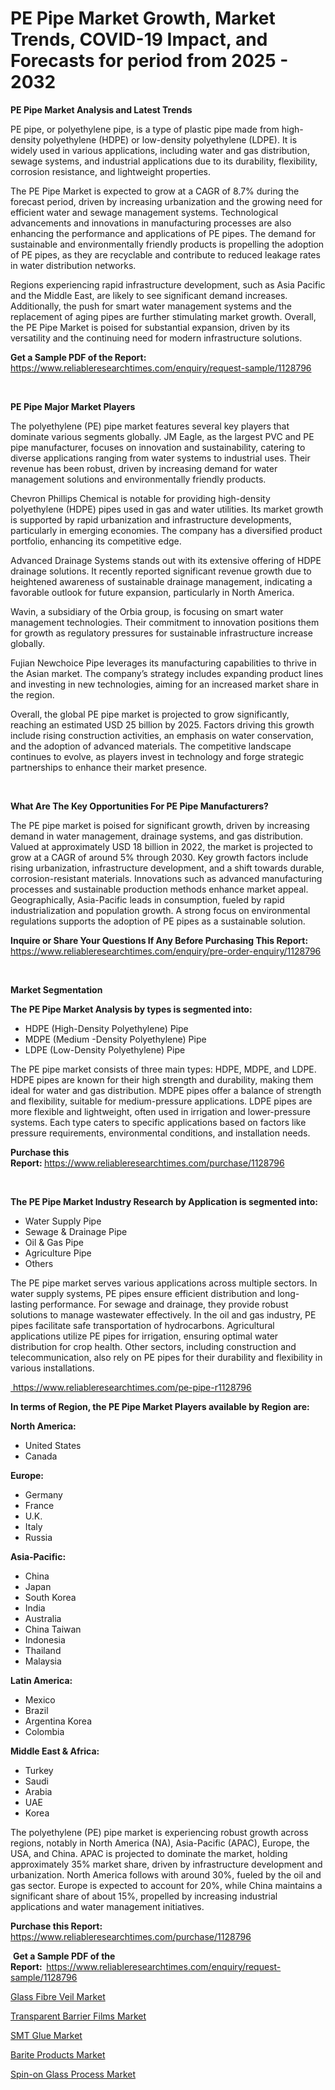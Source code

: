 <p><h1>PE Pipe Market Growth, Market Trends, COVID-19 Impact, and Forecasts for period from 2025 - 2032</h1></p><p><strong>PE Pipe Market Analysis and Latest Trends</strong></p>
<p><p>PE pipe, or polyethylene pipe, is a type of plastic pipe made from high-density polyethylene (HDPE) or low-density polyethylene (LDPE). It is widely used in various applications, including water and gas distribution, sewage systems, and industrial applications due to its durability, flexibility, corrosion resistance, and lightweight properties.</p><p>The PE Pipe Market is expected to grow at a CAGR of 8.7% during the forecast period, driven by increasing urbanization and the growing need for efficient water and sewage management systems. Technological advancements and innovations in manufacturing processes are also enhancing the performance and applications of PE pipes. The demand for sustainable and environmentally friendly products is propelling the adoption of PE pipes, as they are recyclable and contribute to reduced leakage rates in water distribution networks.</p><p>Regions experiencing rapid infrastructure development, such as Asia Pacific and the Middle East, are likely to see significant demand increases. Additionally, the push for smart water management systems and the replacement of aging pipes are further stimulating market growth. Overall, the PE Pipe Market is poised for substantial expansion, driven by its versatility and the continuing need for modern infrastructure solutions.</p></p>
<p><strong>Get a Sample PDF of the Report:&nbsp;</strong> <a href="https://www.reliableresearchtimes.com/enquiry/request-sample/1128796?utm_campaign=2035&utm_medium=2&utm_source=Github&utm_content=ia&utm_term=30012025&utm_id=pe-pipe">https://www.reliableresearchtimes.com/enquiry/request-sample/1128796</a></p>
<p>&nbsp;</p>
<p><strong>PE Pipe Major Market Players</strong></p>
<p><p>The polyethylene (PE) pipe market features several key players that dominate various segments globally. JM Eagle, as the largest PVC and PE pipe manufacturer, focuses on innovation and sustainability, catering to diverse applications ranging from water systems to industrial uses. Their revenue has been robust, driven by increasing demand for water management solutions and environmentally friendly products.</p><p>Chevron Phillips Chemical is notable for providing high-density polyethylene (HDPE) pipes used in gas and water utilities. Its market growth is supported by rapid urbanization and infrastructure developments, particularly in emerging economies. The company has a diversified product portfolio, enhancing its competitive edge.</p><p>Advanced Drainage Systems stands out with its extensive offering of HDPE drainage solutions. It recently reported significant revenue growth due to heightened awareness of sustainable drainage management, indicating a favorable outlook for future expansion, particularly in North America.</p><p>Wavin, a subsidiary of the Orbia group, is focusing on smart water management technologies. Their commitment to innovation positions them for growth as regulatory pressures for sustainable infrastructure increase globally. </p><p>Fujian Newchoice Pipe leverages its manufacturing capabilities to thrive in the Asian market. The company’s strategy includes expanding product lines and investing in new technologies, aiming for an increased market share in the region.</p><p>Overall, the global PE pipe market is projected to grow significantly, reaching an estimated USD 25 billion by 2025. Factors driving this growth include rising construction activities, an emphasis on water conservation, and the adoption of advanced materials. The competitive landscape continues to evolve, as players invest in technology and forge strategic partnerships to enhance their market presence.</p></p>
<p>&nbsp;</p>
<p><strong>What Are The Key Opportunities For PE Pipe Manufacturers?</strong></p>
<p><p>The PE pipe market is poised for significant growth, driven by increasing demand in water management, drainage systems, and gas distribution. Valued at approximately USD 18 billion in 2022, the market is projected to grow at a CAGR of around 5% through 2030. Key growth factors include rising urbanization, infrastructure development, and a shift towards durable, corrosion-resistant materials. Innovations such as advanced manufacturing processes and sustainable production methods enhance market appeal. Geographically, Asia-Pacific leads in consumption, fueled by rapid industrialization and population growth. A strong focus on environmental regulations supports the adoption of PE pipes as a sustainable solution.</p></p>
<p><strong>Inquire or Share Your Questions If Any Before Purchasing This Report:</strong> <a href="https://www.reliableresearchtimes.com/enquiry/pre-order-enquiry/1128796?utm_campaign=2035&utm_medium=2&utm_source=Github&utm_content=ia&utm_term=30012025&utm_id=pe-pipe">https://www.reliableresearchtimes.com/enquiry/pre-order-enquiry/1128796</a></p>
<p>&nbsp;</p>
<p><strong>Market Segmentation</strong></p>
<p><strong>The PE Pipe Market Analysis by types is segmented into:</strong></p>
<p><ul><li>HDPE (High-Density Polyethylene) Pipe</li><li>MDPE (Medium -Density Polyethylene) Pipe</li><li>LDPE (Low-Density Polyethylene) Pipe</li></ul></p>
<p><p>The PE pipe market consists of three main types: HDPE, MDPE, and LDPE. HDPE pipes are known for their high strength and durability, making them ideal for water and gas distribution. MDPE pipes offer a balance of strength and flexibility, suitable for medium-pressure applications. LDPE pipes are more flexible and lightweight, often used in irrigation and lower-pressure systems. Each type caters to specific applications based on factors like pressure requirements, environmental conditions, and installation needs.</p></p>
<p><strong>Purchase this Report:&nbsp;</strong><a href="https://www.reliableresearchtimes.com/purchase/1128796?utm_campaign=2035&utm_medium=2&utm_source=Github&utm_content=ia&utm_term=30012025&utm_id=pe-pipe">https://www.reliableresearchtimes.com/purchase/1128796</a></p>
<p>&nbsp;</p>
<p><strong>The PE Pipe Market Industry Research by Application is segmented into:</strong></p>
<p><ul><li>Water Supply Pipe</li><li>Sewage & Drainage Pipe</li><li>Oil & Gas Pipe</li><li>Agriculture Pipe</li><li>Others</li></ul></p>
<p><p>The PE pipe market serves various applications across multiple sectors. In water supply systems, PE pipes ensure efficient distribution and long-lasting performance. For sewage and drainage, they provide robust solutions to manage wastewater effectively. In the oil and gas industry, PE pipes facilitate safe transportation of hydrocarbons. Agricultural applications utilize PE pipes for irrigation, ensuring optimal water distribution for crop health. Other sectors, including construction and telecommunication, also rely on PE pipes for their durability and flexibility in various installations.</p></p>
<p><a href="https://www.reliableresearchtimes.com/pe-pipe-r1128796?utm_campaign=2035&utm_medium=2&utm_source=Github&utm_content=ia&utm_term=30012025&utm_id=pe-pipe">&nbsp;https://www.reliableresearchtimes.com/pe-pipe-r1128796</a></p>
<p><strong>In terms of Region, the PE Pipe Market Players available by Region are:</strong></p>
<p>
    <p> <strong> North America: </strong>
        <ul>
            <li>United States</li>
            <li>Canada</li>
        </ul>
        </p> 
    <p> <strong> Europe: </strong>
        <ul>
            <li>Germany</li>
            <li>France</li>
            <li>U.K.</li>
            <li>Italy</li>
            <li>Russia</li>
        </ul>
        </p> 
    <p> <strong> Asia-Pacific: </strong>
        <ul>
            <li>China</li>
            <li>Japan</li>
            <li>South Korea</li>
            <li>India</li>
            <li>Australia</li>
            <li>China Taiwan</li>
            <li>Indonesia</li>
            <li>Thailand</li>
            <li>Malaysia</li>
        </ul>
        </p> 
    <p> <strong> Latin America: </strong>
        <ul>
            <li>Mexico</li>
            <li>Brazil</li>
            <li>Argentina Korea</li>
            <li>Colombia</li>
        </ul>
        </p> 
    <p> <strong> Middle East & Africa: </strong>
        <ul>
            <li>Turkey</li>
            <li>Saudi</li>
            <li>Arabia</li>
            <li>UAE</li>
            <li>Korea</li>
        </ul>
    </p>
    </p>
<p><p>The polyethylene (PE) pipe market is experiencing robust growth across regions, notably in North America (NA), Asia-Pacific (APAC), Europe, the USA, and China. APAC is projected to dominate the market, holding approximately 35% market share, driven by infrastructure development and urbanization. North America follows with around 30%, fueled by the oil and gas sector. Europe is expected to account for 20%, while China maintains a significant share of about 15%, propelled by increasing industrial applications and water management initiatives.</p></p>
<p><strong>Purchase this Report: </strong><a href="https://www.reliableresearchtimes.com/purchase/1128796?utm_campaign=2035&utm_medium=2&utm_source=Github&utm_content=ia&utm_term=30012025&utm_id=pe-pipe">https://www.reliableresearchtimes.com/purchase/1128796</a></p>
<p>&nbsp;<strong>Get a Sample PDF of the Report:&nbsp;&nbsp;</strong><a href="https://www.reliableresearchtimes.com/enquiry/request-sample/1128796?utm_campaign=2035&utm_medium=2&utm_source=Github&utm_content=ia&utm_term=30012025&utm_id=pe-pipe">https://www.reliableresearchtimes.com/enquiry/request-sample/1128796</a></p>
<p><strong></strong></p>
<p><p><a href="https://www.linkedin.com/pulse/glass-fibre-veil-market-evolution-key-trends-regional-wbhoc?utm_campaign=2035&utm_medium=2&utm_source=Github&utm_content=ia&utm_term=30012025&utm_id=pe-pipe">Glass Fibre Veil Market</a></p><p><a href="https://github.com/nathaliehurles7142/Market-Research-Report-List-1/blob/main/transparent-barrier-films-market.md?utm_campaign=2035&utm_medium=2&utm_source=Github&utm_content=ia&utm_term=30012025&utm_id=pe-pipe">Transparent Barrier Films Market</a></p><p><a href="https://www.linkedin.com/pulse/top-factors-boosting-smt-glue-market-growth-122-cagr-rate-20252032-zemyf?utm_campaign=2035&utm_medium=2&utm_source=Github&utm_content=ia&utm_term=30012025&utm_id=pe-pipe">SMT Glue Market</a></p><p><a href="https://github.com/darenph8er/Market-Research-Report-List-1/blob/main/barite-products-market.md?utm_campaign=2035&utm_medium=2&utm_source=Github&utm_content=ia&utm_term=30012025&utm_id=pe-pipe">Barite Products Market</a></p><p><a href="https://www.linkedin.com/pulse/spin-on-glass-process-market-projected-significant-growth-competition-uglec?utm_campaign=2035&utm_medium=2&utm_source=Github&utm_content=ia&utm_term=30012025&utm_id=pe-pipe">Spin-on Glass Process Market</a></p></p>